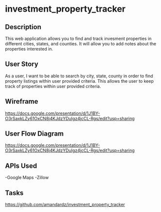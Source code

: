 # investment_property_tracker

## Description
This web application allows you to find and track invesment properties in different cities, states, and counties. It will allow you to add notes about the properties interested in. 

## User Story
As a user, I want to be able to search by city, state, county in order to find property listings within user provided criteria.
This allows the user to keep track of properties within user provided criteria.

## Wireframe
https://docs.google.com/presentation/d/1J1BY-O3rSaxkLZy61OxCN8j4KJdzYDuIgz4jcCL-Rgs/edit?usp=sharing

## User Flow Diagram
https://docs.google.com/presentation/d/1J1BY-O3rSaxkLZy61OxCN8j4KJdzYDuIgz4jcCL-Rgs/edit?usp=sharing

## APIs Used
-Google Maps
-Zillow

## Tasks
https://github.com/amandardz/investment_property_tracker
